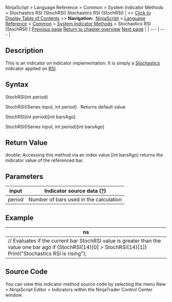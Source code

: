 ﻿
NinjaScript > Language Reference > Common > System Indicator Methods > Stochastics RSI (StochRSI)
Stochastics RSI (StochRSI)
| << [Click to Display Table of Contents](stochastics_rsi_stochrsi.md) >> **Navigation:**     [NinjaScript](ninjascript.md) > [Language Reference](language_reference_wip.md) > [Common](common.md) > [System Indicator Methods](indicators.md) > Stochastics RSI (StochRSI) | [Previous page](stochastics_fast.md) [Return to chapter overview](indicators.md) [Next page](summation_sum.md) |
| --- | --- |
## Description
This is an indicator on indicator implementation. It is simply a [Stochastics](stochastics.md) indicator applied on [RSI](relative_strength_index_rsi.md).

## Syntax
StochRSI(int period)  

StochRSI(ISeries<double> input, int period)
 
Returns default value  

StochRSI(int period)[int barsAgo]  

StochRSI(ISeries<double> input, int period)[int barsAgo]

## Return Value
double; Accessing this method via an index value [int barsAgo] returns the indicator value of the referenced bar.

## Parameters
| input | Indicator source data ([?](valid_input_data_for_indicator.md)) |
| --- | --- |
| period | Number of bars used in the calculation |

## Example
| ns |
| --- |
| // Evaluates if the current bar StochRSI value is greater than the value one bar ago if (StochRSI(14)[0] > StochRSI(14)[1])    Print("Stochastics RSI is rising"); |

## Source Code
You can view this indicator method source code by selecting the menu New > NinjaScript Editor > Indicators within the NinjaTrader Control Center window.

